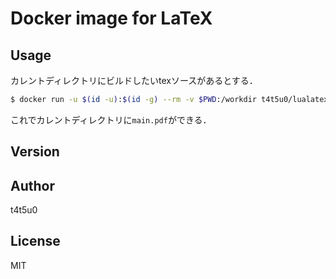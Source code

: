 # Docker image for LaTeX

## Usage

カレントディレクトリにビルドしたいtexソースがあるとする．

```bash
$ docker run -u $(id -u):$(id -g) --rm -v $PWD:/workdir t4t5u0/lualatex:1 latexmk main.tex
```

これでカレントディレクトリに`main.pdf`ができる．

## Version
<!-- 
| Image tag | Ubuntu | TeXLive |
| --------- | ------ | ------- |
| 1.0.0     | 19.10  | 2019    |
| 1.1.0     | 19.10  | 2019    |
| 1.2.0     | 19.10  | 2019    |
| 2.0.0     | 20.04  | 2020    |
 -->
## Author

t4t5u0

## License

MIT

